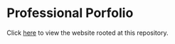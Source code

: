 # Professional Porfolio
Click <a href="https://dbruce32.github.io/Personal-Portfolio/" target="_blank">here</a> to view the website rooted at this repository.